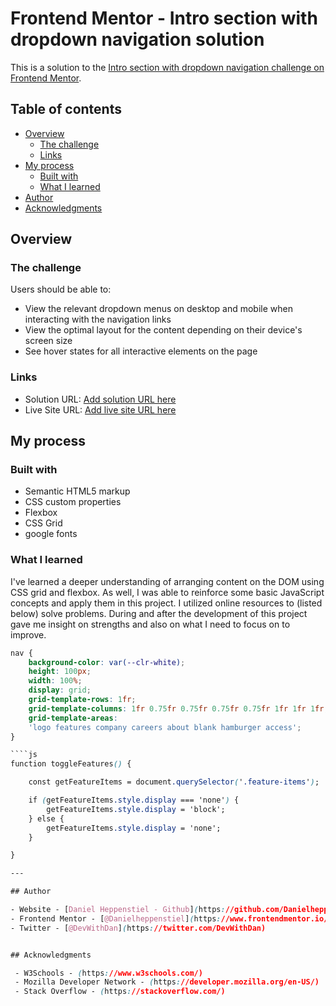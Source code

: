 # Frontend Mentor - Intro section with dropdown navigation solution

This is a solution to the [Intro section with dropdown navigation challenge on Frontend Mentor](https://www.frontendmentor.io/challenges/intro-section-with-dropdown-navigation-ryaPetHE5). 

## Table of contents

- [Overview](#overview)
  - [The challenge](#the-challenge)
  - [Links](#links)
- [My process](#my-process)
  - [Built with](#built-with)
  - [What I learned](#what-i-learned)
- [Author](#author)
- [Acknowledgments](#acknowledgments)


## Overview

### The challenge

Users should be able to:

- View the relevant dropdown menus on desktop and mobile when interacting with the navigation links
- View the optimal layout for the content depending on their device's screen size
- See hover states for all interactive elements on the page


### Links

- Solution URL: [Add solution URL here](https://github.com/Danielheppenstiel/into-section-frontend-mentor-challenge)
- Live Site URL: [Add live site URL here](https://danielheppenstiel.github.io/into-section-frontend-mentor-challenge/)

## My process

### Built with

- Semantic HTML5 markup
- CSS custom properties
- Flexbox
- CSS Grid
- google fonts

### What I learned

I've learned a deeper understanding of arranging content on the DOM using CSS grid and flexbox. As well, I was able to reinforce some basic JavaScript concepts and apply them in this project. I utilized online resources to (listed below) solve problems. During and after the development of this project gave me insight on strengths and also on what I need to focus on to improve.

```` css
nav {
    background-color: var(--clr-white);
    height: 100px;
    width: 100%;
    display: grid;
    grid-template-rows: 1fr;
    grid-template-columns: 1fr 0.75fr 0.75fr 0.75fr 0.75fr 1fr 1fr 1fr;
    grid-template-areas: 
    'logo features company careers about blank hamburger access';
}

````js
function toggleFeatures() {

    const getFeatureItems = document.querySelector('.feature-items');

    if (getFeatureItems.style.display === 'none') {
        getFeatureItems.style.display = 'block';
    } else {
        getFeatureItems.style.display = 'none';
    }

}

---

## Author

- Website - [Daniel Heppenstiel - Github](https://github.com/Danielheppenstiel)
- Frontend Mentor - [@Danielheppenstiel](https://www.frontendmentor.io/profile/Danielheppenstiel)
- Twitter - [@DevWithDan](https://twitter.com/DevWithDan)


## Acknowledgments

 - W3Schools - (https://www.w3schools.com/)
 - Mozilla Developer Network - (https://developer.mozilla.org/en-US/)
 - Stack Overflow - (https://stackoverflow.com/)
